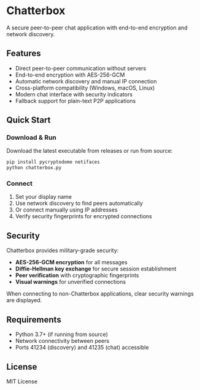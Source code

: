 # Chatterbox

A secure peer-to-peer chat application with end-to-end encryption and network discovery.

## Features

- Direct peer-to-peer communication without servers
- End-to-end encryption with AES-256-GCM
- Automatic network discovery and manual IP connection
- Cross-platform compatibility (Windows, macOS, Linux)
- Modern chat interface with security indicators
- Fallback support for plain-text P2P applications

## Quick Start

### Download & Run
Download the latest executable from releases or run from source:

```bash
pip install pycryptodome netifaces
python chatterbox.py
```

### Connect
1. Set your display name
2. Use network discovery to find peers automatically
3. Or connect manually using IP addresses
4. Verify security fingerprints for encrypted connections

## Security

Chatterbox provides military-grade security:
- **AES-256-GCM encryption** for all messages
- **Diffie-Hellman key exchange** for secure session establishment
- **Peer verification** with cryptographic fingerprints
- **Visual warnings** for unverified connections

When connecting to non-Chatterbox applications, clear security warnings are displayed.

## Requirements

- Python 3.7+ (if running from source)
- Network connectivity between peers
- Ports 41234 (discovery) and 41235 (chat) accessible

## License

MIT License 